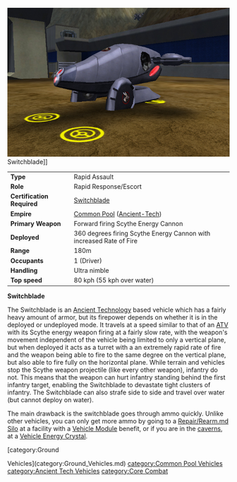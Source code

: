 ![](../images/SwitchbladePicture.jpg "fig:SwitchbladePicture.jpg")
Switchblade\]\]

|                            |                                                                                                     |
| -------------------------- | --------------------------------------------------------------------------------------------------- |
| **Type**                   | Rapid Assault                                                                                       |
| **Role**                   | Rapid Response/Escort                                                                               |
| **Certification Required** | [Switchblade](<../certifications/Switchblade_(Certification).md>)                                   |
| **Empire**                 | [Common Pool](../terminology/Common_Pool.md) ([Ancient-Tech](../terminology/Ancient_Technology.md)) |
| **Primary Weapon**         | Forward firing Scythe Energy Cannon                                                                 |
| **Deployed**               | 360 degrees firing Scythe Energy Cannon with increased Rate of Fire                                 |
| **Range**                  | 180m                                                                                                |
| **Occupants**              | 1 (Driver)                                                                                          |
| **Handling**               | Ultra nimble                                                                                        |
| **Top speed**              | 80 kph (55 kph over water)                                                                          |

**Switchblade**

The Switchblade is an [Ancient Technology](../terminology/Ancient_Technology.md)
based vehicle which has a fairly heavy amount of armor, but its firepower
depends on whether it is in the deployed or undeployed mode. It travels at a
speed similar to that of an [ATV](../vehicles/ATV.md) with its Scythe energy
weapon firing at a fairly slow rate, with the weapon's movement independent of
the vehicle being limited to only a vertical plane, but when deployed it acts as
a turret with a an extremely rapid rate of fire and the weapon being able to
fire to the same degree on the vertical plane, but also able to fire fully on
the horizontal plane. While terrain and vehicles stop the Scythe weapon
projectile (like every other weapon), infantry do not. This means that the
weapon can hurt infantry standing behind the first infantry target, enabling the
Switchblade to devastate tight clusters of infantry. The Switchblade can also
strafe side to side and travel over water (but cannot deploy on water).

The main drawback is the switchblade goes through ammo quickly. Unlike other
vehicles, you can only get more ammo by going to a
[Repair/Rearm.md Silo](Repair_Rearm_Silo.md) at a facility with a
[Vehicle Module](../etc/Vehicle_Module.md) benefit, or if you are in the
[caverns](../locations/Caverns.md), at a
[Vehicle Energy Crystal](../terminology/Vehicle_Energy_Crystal.md).

<!--[category:Vehicles](category:Vehicles.md)--> [category:Ground

Vehicles](category:Ground_Vehicles.md)
[category:Common Pool Vehicles](category:Common_Pool_Vehicles.md)
[category:Ancient Tech Vehicles](category:Ancient_Tech_Vehicles.md)
[category:Core Combat](category:Core_Combat.md)

<!--[Category:Game Items](Category:Game_Items.md)-->
